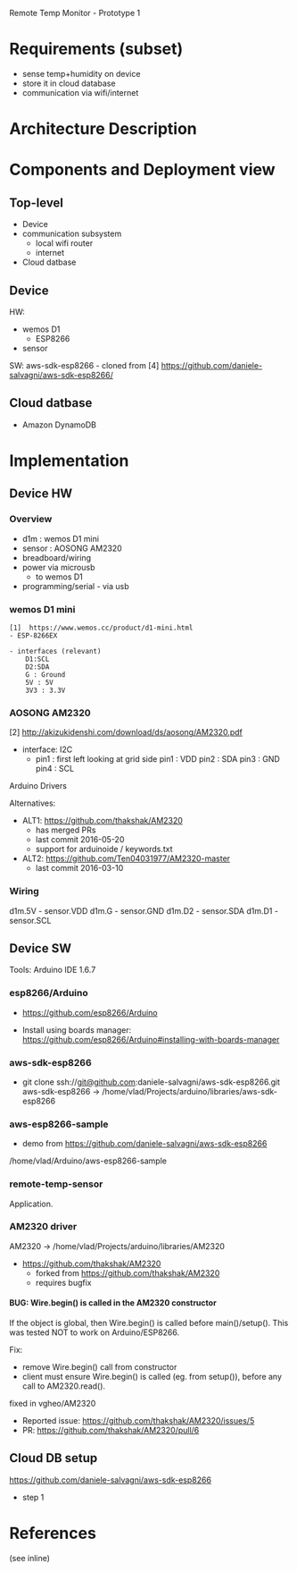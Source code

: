 
Remote Temp Monitor - Prototype 1


# Requirements (subset)
- sense temp+humidity on device
- store it in cloud database
- communication via wifi/internet


# Architecture Description


# Components and Deployment view

## Top-level
- Device
- communication subsystem
    - local wifi router
    - internet
- Cloud datbase

## Device

HW: 
- wemos D1
    - ESP8266
- sensor 

SW:
    aws-sdk-esp8266
        - cloned from [4] https://github.com/daniele-salvagni/aws-sdk-esp8266/
## Cloud datbase
- Amazon DynamoDB


# Implementation

## Device HW


### Overview

- d1m : wemos D1 mini
- sensor : AOSONG AM2320
- breadboard/wiring
- power via microusb
    - to wemos D1
- programming/serial - via usb

### wemos D1 mini
    [1]  https://www.wemos.cc/product/d1-mini.html
    - ESP-8266EX
    
    - interfaces (relevant)
        D1:SCL
        D2:SDA
        G : Ground
        5V : 5V
        3V3 : 3.3V
        
        
### AOSONG AM2320
[2] http://akizukidenshi.com/download/ds/aosong/AM2320.pdf
- interface: I2C
    - pin1 : first left looking at grid side
    pin1 : VDD
    pin2 : SDA
    pin3 : GND
    pin4 : SCL

Arduino Drivers

Alternatives:
- ALT1: https://github.com/thakshak/AM2320
    - has merged PRs
    - last commit 2016-05-20
    - support for arduinoide / keywords.txt
- ALT2: https://github.com/Ten04031977/AM2320-master
    - last commit 2016-03-10
    
### Wiring
d1m.5V - sensor.VDD
d1m.G - sensor.GND
d1m.D2 - sensor.SDA
d1m.D1 - sensor.SCL


## Device SW

Tools: Arduino IDE 1.6.7

### esp8266/Arduino
- https://github.com/esp8266/Arduino

- Install using boards manager:
https://github.com/esp8266/Arduino#installing-with-boards-manager

### aws-sdk-esp8266
- git clone ssh://git@github.com:daniele-salvagni/aws-sdk-esp8266.git
aws-sdk-esp8266 -> /home/vlad/Projects/arduino/libraries/aws-sdk-esp8266


### aws-esp8266-sample
- demo from https://github.com/daniele-salvagni/aws-sdk-esp8266

/home/vlad/Arduino/aws-esp8266-sample

###  remote-temp-sensor
Application.


### AM2320 driver
AM2320 -> /home/vlad/Projects/arduino/libraries/AM2320

- https://github.com/thakshak/AM2320
    - forked from https://github.com/thakshak/AM2320
    - requires bugfix

#### BUG: Wire.begin() is called in the AM2320 constructor
If the object is global, then Wire.begin() is called before main()/setup().
This was tested NOT to work on Arduino/ESP8266.

Fix: 
- remove Wire.begin() call from constructor
- client must ensure Wire.begin() is called (eg. from setup()), before any call to AM2320.read().

fixed in vgheo/AM2320

- Reported issue: https://github.com/thakshak/AM2320/issues/5
- PR: https://github.com/thakshak/AM2320/pull/6


## Cloud DB setup
https://github.com/daniele-salvagni/aws-sdk-esp8266
- step 1





# References
(see inline)


